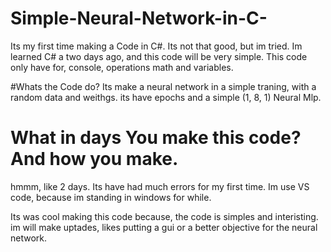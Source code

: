 # Simple-Neural-Network-in-C-
Its my first time making a Code in C#. Its not that good, but im tried.
Im learned C# a two days ago, and this code will be very simple. This code only have for, console, operations math and variables.

#Whats the Code do?
Its make a neural network in a simple traning, with a random data and weithgs.
its have epochs and a simple (1, 8, 1) Neural Mlp.

# What in days You make this code? And how you make.
hmmm, like 2 days. Its have had much errors for my first time.
Im use VS code, because im standing in windows for while.

Its was cool making this code because, the code is simples and interisting.
im will make uptades, likes putting a gui or a better objective for the neural network.
